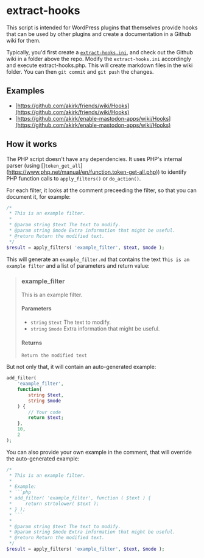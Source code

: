 # extract-hooks

This script is intended for WordPress plugins that themselves provide hooks that can be used by other plugins and create a documentation in a Github wiki for them.

Typically, you'd first create a [`extract-hooks.ini`](https://github.com/akirk/extract-hooks/blob/main/extract-hooks.ini), and check out the Github wiki in a folder above the repo. Modify the `extract-hooks.ini` accordingly and execute extract-hooks.php. This will create markdown files in the wiki folder. You can then `git commit` and `git push` the changes.

## Examples
- [https://github.com/akirk/friends/wiki/Hooks](https://github.com/akirk/friends/wiki/Hooks)
- [https://github.com/akirk/enable-mastodon-apps/wiki/Hooks](https://github.com/akirk/enable-mastodon-apps/wiki/Hooks)

## How it works

The PHP script doesn't have any dependencies. It uses PHP's internal parser (using []`token_get_all`](https://www.php.net/manual/en/function.token-get-all.php)) to identify PHP function calls to `apply_filters()` or `do_action()`.

For each filter, it looks at the comment preceeding the filter, so that you can document it, for example:

```php
/*
 * This is an example filter.
 *
 * @param string $text The text to modify.
 * @param string $mode Extra information that might be useful.
 * @return Return the modified text.
 */
$result = apply_filters( 'example_filter', $text, $mode );
```

This will generate an `example_filter.md` that contains the text `This is an example filter` and a list of parameters and return value:

> ### example_filter
>
> This is an example filter.
>
> #### Parameters
> - `string` `$text` The text to modify.
> - `string` `$mode` Extra information that might be useful.
>
> #### Returns
> `Return the modified text`

But not only that, it will contain an auto-generated example:

```php
add_filter(
    'example_filter',
    function(
        string $text,
        string $mode
    ) {
        // Your code
        return $text;
    },
    10,
    2
);
```
You can also provide your own example in the comment, that will override the auto-generated example:

```php
/*
 * This is an example filter.
 *
 * Example:
 * ```php
 * add_filter( 'example_filter', function ( $text ) {
 *     return strtolower( $text );
 * } );
 * ```
 *
 * @param string $text The text to modify.
 * @param string $mode Extra information that might be useful.
 * @return Return the modified text.
 */
$result = apply_filters( 'example_filter', $text, $mode );
```
